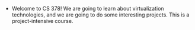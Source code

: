 * Welcome to CS 378! We are going to learn about virtualization
technologies, and we are going to do some interesting projects. This
is a project-intensive course.

    

    